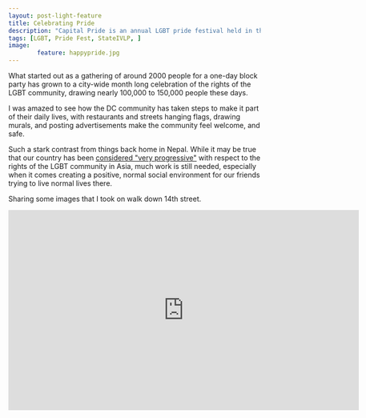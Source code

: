 ```yaml
---
layout: post-light-feature
title: Celebrating Pride
description: "Capital Pride is an annual LGBT pride festival held in the month of June every year, here in Washington DC." 
tags: [LGBT, Pride Fest, StateIVLP, ]
image: 
        feature: happypride.jpg
---
```


What started out as a gathering of around 2000 people for a one-day block party has grown to a city-wide month long celebration of the rights of the LGBT community, drawing nearly 100,000 to 150,000 people these days.

I was amazed to see how the DC community has taken steps to make it part of their daily lives, with restaurants and streets hanging flags, drawing murals, and posting advertisements make the community feel welcome, and safe.

Such a stark contrast from things back home in Nepal. While it may be true that our country has been [considered "very progressive"](https://en.wikipedia.org/wiki/LGBT_rights_in_Nepal) with respect to the rights of the LGBT community in Asia, much work is still needed, especially when it comes creating a positive, normal social environment for our friends trying to live normal lives there.

Sharing some images that I took on walk down 14th street.

<iframe src="https://albumizr.com/a/WhqA" scrolling="no" frameborder="0" allowfullscreen width="700" height="400" style="margin-bottom:20px"></iframe>



